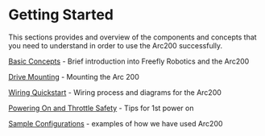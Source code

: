 # Getting Started

This sections provides and overview of the components and concepts that you need to understand in order to use the Arc200 successfully.

[Basic Concepts](freefly-robotics-basic-concepts.md) - Brief introduction into Freefly Robotics and the Arc200

[Drive Mounting](mounting-the-arc200.md) - Mounting the Arc 200

[Wiring Quickstart](wiring-arc200.md) - Wiring process and diagrams for the Arc200

[Powering On and Throttle Safety](powering-on-and-throttle-safety.md) - Tips for 1st power on

[Sample Configurations](sample-configurations/) - examples of how we have used Arc200

